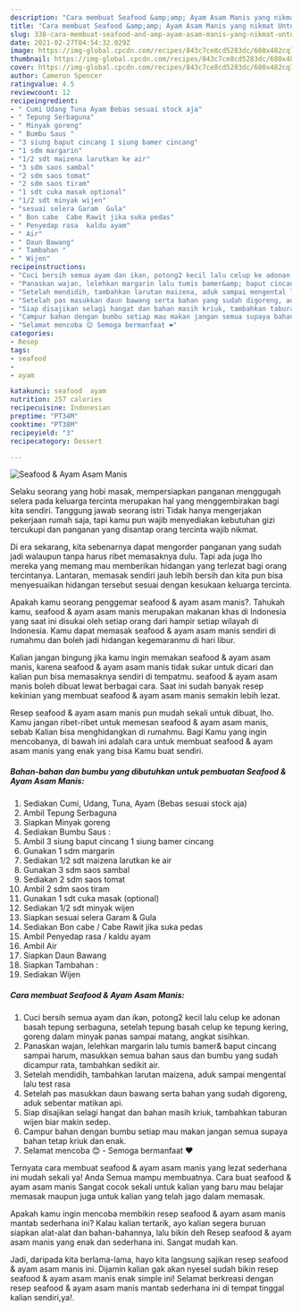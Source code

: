 ```yaml
---
description: "Cara membuat Seafood &amp;amp; Ayam Asam Manis yang nikmat Untuk Jualan"
title: "Cara membuat Seafood &amp;amp; Ayam Asam Manis yang nikmat Untuk Jualan"
slug: 338-cara-membuat-seafood-and-amp-ayam-asam-manis-yang-nikmat-untuk-jualan
date: 2021-02-27T04:54:32.029Z
image: https://img-global.cpcdn.com/recipes/843c7ce8cd5283dc/680x482cq70/seafood-ayam-asam-manis-foto-resep-utama.jpg
thumbnail: https://img-global.cpcdn.com/recipes/843c7ce8cd5283dc/680x482cq70/seafood-ayam-asam-manis-foto-resep-utama.jpg
cover: https://img-global.cpcdn.com/recipes/843c7ce8cd5283dc/680x482cq70/seafood-ayam-asam-manis-foto-resep-utama.jpg
author: Cameron Spencer
ratingvalue: 4.5
reviewcount: 12
recipeingredient:
- " Cumi Udang Tuna Ayam Bebas sesuai stock aja"
- " Tepung Serbaguna"
- " Minyak goreng"
- " Bumbu Saus "
- "3 siung baput cincang 1 siung bamer cincang"
- "1 sdm margarin"
- "1/2 sdt maizena larutkan ke air"
- "3 sdm saos sambal"
- "2 sdm saos tomat"
- "2 sdm saos tiram"
- "1 sdt cuka masak optional"
- "1/2 sdt minyak wijen"
- "sesuai selera Garam  Gula"
- " Bon cabe  Cabe Rawit jika suka pedas"
- " Penyedap rasa  kaldu ayam"
- " Air"
- " Daun Bawang"
- " Tambahan "
- " Wijen"
recipeinstructions:
- "Cuci bersih semua ayam dan ikan, potong2 kecil lalu celup ke adonan basah tepung serbaguna, setelah tepung basah celup ke tepung kering, goreng dalam minyak panas sampai matang, angkat sisihkan."
- "Panaskan wajan, lelehkan margarin lalu tumis bamer&amp; baput cincang sampai harum, masukkan semua bahan saus dan bumbu yang sudah dicampur rata, tambahkan sedikit air."
- "Setelah mendidih, tambahkan larutan maizena, aduk sampai mengental lalu test rasa"
- "Setelah pas masukkan daun bawang serta bahan yang sudah digoreng, aduk sebentar matikan api."
- "Siap disajikan selagi hangat dan bahan masih kriuk, tambahkan taburan wijen biar makin sedep."
- "Campur bahan dengan bumbu setiap mau makan jangan semua supaya bahan tetap kriuk dan enak."
- "Selamat mencoba 😊 Semoga bermanfaat ❤️"
categories:
- Resep
tags:
- seafood
- 
- ayam

katakunci: seafood  ayam 
nutrition: 257 calories
recipecuisine: Indonesian
preptime: "PT34M"
cooktime: "PT38M"
recipeyield: "3"
recipecategory: Dessert

---
```



![Seafood &amp; Ayam Asam Manis](https://img-global.cpcdn.com/recipes/843c7ce8cd5283dc/680x482cq70/seafood-ayam-asam-manis-foto-resep-utama.jpg)

Selaku seorang yang hobi masak, mempersiapkan panganan menggugah selera pada keluarga tercinta merupakan hal yang menggembirakan bagi kita sendiri. Tanggung jawab seorang istri Tidak hanya mengerjakan pekerjaan rumah saja, tapi kamu pun wajib menyediakan kebutuhan gizi tercukupi dan panganan yang disantap orang tercinta wajib nikmat.

Di era  sekarang, kita sebenarnya dapat mengorder panganan yang sudah jadi walaupun tanpa harus ribet memasaknya dulu. Tapi ada juga lho mereka yang memang mau memberikan hidangan yang terlezat bagi orang tercintanya. Lantaran, memasak sendiri jauh lebih bersih dan kita pun bisa menyesuaikan hidangan tersebut sesuai dengan kesukaan keluarga tercinta. 



Apakah kamu seorang penggemar seafood &amp; ayam asam manis?. Tahukah kamu, seafood &amp; ayam asam manis merupakan makanan khas di Indonesia yang saat ini disukai oleh setiap orang dari hampir setiap wilayah di Indonesia. Kamu dapat memasak seafood &amp; ayam asam manis sendiri di rumahmu dan boleh jadi hidangan kegemaranmu di hari libur.

Kalian jangan bingung jika kamu ingin memakan seafood &amp; ayam asam manis, karena seafood &amp; ayam asam manis tidak sukar untuk dicari dan kalian pun bisa memasaknya sendiri di tempatmu. seafood &amp; ayam asam manis boleh dibuat lewat berbagai cara. Saat ini sudah banyak resep kekinian yang membuat seafood &amp; ayam asam manis semakin lebih lezat.

Resep seafood &amp; ayam asam manis pun mudah sekali untuk dibuat, lho. Kamu jangan ribet-ribet untuk memesan seafood &amp; ayam asam manis, sebab Kalian bisa menghidangkan di rumahmu. Bagi Kamu yang ingin mencobanya, di bawah ini adalah cara untuk membuat seafood &amp; ayam asam manis yang enak yang bisa Kamu buat sendiri.

<!--inarticleads1-->

##### Bahan-bahan dan bumbu yang dibutuhkan untuk pembuatan Seafood &amp; Ayam Asam Manis:

1. Sediakan  Cumi, Udang, Tuna, Ayam (Bebas sesuai stock aja)
1. Ambil  Tepung Serbaguna
1. Siapkan  Minyak goreng
1. Sediakan  Bumbu Saus :
1. Ambil 3 siung baput cincang 1 siung bamer cincang
1. Gunakan 1 sdm margarin
1. Sediakan 1/2 sdt maizena larutkan ke air
1. Gunakan 3 sdm saos sambal
1. Sediakan 2 sdm saos tomat
1. Ambil 2 sdm saos tiram
1. Gunakan 1 sdt cuka masak (optional)
1. Sediakan 1/2 sdt minyak wijen
1. Siapkan sesuai selera Garam &amp; Gula
1. Sediakan  Bon cabe / Cabe Rawit jika suka pedas
1. Ambil  Penyedap rasa / kaldu ayam
1. Ambil  Air
1. Siapkan  Daun Bawang
1. Siapkan  Tambahan :
1. Sediakan  Wijen




<!--inarticleads2-->

##### Cara membuat Seafood &amp; Ayam Asam Manis:

1. Cuci bersih semua ayam dan ikan, potong2 kecil lalu celup ke adonan basah tepung serbaguna, setelah tepung basah celup ke tepung kering, goreng dalam minyak panas sampai matang, angkat sisihkan.
1. Panaskan wajan, lelehkan margarin lalu tumis bamer&amp; baput cincang sampai harum, masukkan semua bahan saus dan bumbu yang sudah dicampur rata, tambahkan sedikit air.
1. Setelah mendidih, tambahkan larutan maizena, aduk sampai mengental lalu test rasa
1. Setelah pas masukkan daun bawang serta bahan yang sudah digoreng, aduk sebentar matikan api.
1. Siap disajikan selagi hangat dan bahan masih kriuk, tambahkan taburan wijen biar makin sedep.
1. Campur bahan dengan bumbu setiap mau makan jangan semua supaya bahan tetap kriuk dan enak.
1. Selamat mencoba 😊 - Semoga bermanfaat ❤️




Ternyata cara membuat seafood &amp; ayam asam manis yang lezat sederhana ini mudah sekali ya! Anda Semua mampu membuatnya. Cara buat seafood &amp; ayam asam manis Sangat cocok sekali untuk kalian yang baru mau belajar memasak maupun juga untuk kalian yang telah jago dalam memasak.

Apakah kamu ingin mencoba membikin resep seafood &amp; ayam asam manis mantab sederhana ini? Kalau kalian tertarik, ayo kalian segera buruan siapkan alat-alat dan bahan-bahannya, lalu bikin deh Resep seafood &amp; ayam asam manis yang enak dan sederhana ini. Sangat mudah kan. 

Jadi, daripada kita berlama-lama, hayo kita langsung sajikan resep seafood &amp; ayam asam manis ini. Dijamin kalian gak akan nyesel sudah bikin resep seafood &amp; ayam asam manis enak simple ini! Selamat berkreasi dengan resep seafood &amp; ayam asam manis mantab sederhana ini di tempat tinggal kalian sendiri,ya!.

